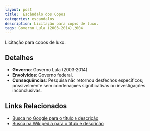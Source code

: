 ```yaml
---
layout: post
title:  Escândalo dos Copos
categories: escandalos
description: Licitação para copos de luxo.
tags: Governo Lula (2003-2014),2004
---
```


Licitação para copos de luxo.

## Detalhes
- **Governo**: Governo Lula (2003-2014)
- **Envolvidos**: Governo federal.
- **Consequências**: Pesquisa não retornou desfechos específicos; possivelmente sem condenações significativas ou investigações inconclusivas.

## Links Relacionados
- [Busca no Google para o título e descrição](https://www.google.com/search?q=Esc%C3%A2ndalo%20dos%20Copos%20Licita%C3%A7%C3%A3o%20para%20copos%20de%20luxo.%20Governo%20Lula%20%282003-2014%29)
- [Busca na Wikipedia para o título e descrição](https://en.wikipedia.org/w/index.php?search=Esc%C3%A2ndalo%20dos%20Copos%20Licita%C3%A7%C3%A3o%20para%20copos%20de%20luxo.%20Governo%20Lula%20%282003-2014%29)
